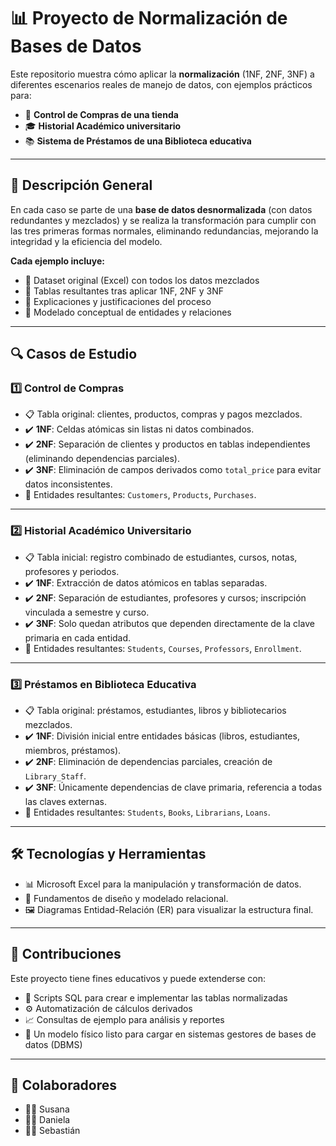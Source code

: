 # 📊 Proyecto de Normalización de Bases de Datos

Este repositorio muestra cómo aplicar la **normalización** (1NF, 2NF, 3NF) a diferentes escenarios reales de manejo de datos, con ejemplos prácticos para:

- 🛒 **Control de Compras de una tienda**
- 🎓 **Historial Académico universitario**
- 📚 **Sistema de Préstamos de una Biblioteca educativa**

---

## 🧾 Descripción General

En cada caso se parte de una **base de datos desnormalizada** (con datos redundantes y mezclados) y se realiza la transformación para cumplir con las tres primeras formas normales, eliminando redundancias, mejorando la integridad y la eficiencia del modelo.

**Cada ejemplo incluye:**
- 📂 Dataset original (Excel) con todos los datos mezclados  
- 🧱 Tablas resultantes tras aplicar 1NF, 2NF y 3NF  
- 📌 Explicaciones y justificaciones del proceso  
- 🧠 Modelado conceptual de entidades y relaciones  

---

## 🔍 Casos de Estudio

### 1️⃣ Control de Compras

- 📋 Tabla original: clientes, productos, compras y pagos mezclados.  
- ✔️ **1NF**: Celdas atómicas sin listas ni datos combinados.  
- ✔️ **2NF**: Separación de clientes y productos en tablas independientes (eliminando dependencias parciales).  
- ✔️ **3NF**: Eliminación de campos derivados como `total_price` para evitar datos inconsistentes.  
- 🧾 Entidades resultantes: `Customers`, `Products`, `Purchases`.

---

### 2️⃣ Historial Académico Universitario

- 📋 Tabla inicial: registro combinado de estudiantes, cursos, notas, profesores y periodos.  
- ✔️ **1NF**: Extracción de datos atómicos en tablas separadas.  
- ✔️ **2NF**: Separación de estudiantes, profesores y cursos; inscripción vinculada a semestre y curso.  
- ✔️ **3NF**: Solo quedan atributos que dependen directamente de la clave primaria en cada entidad.  
- 🧾 Entidades resultantes: `Students`, `Courses`, `Professors`, `Enrollment`.

---

### 3️⃣ Préstamos en Biblioteca Educativa

- 📋 Tabla original: préstamos, estudiantes, libros y bibliotecarios mezclados.  
- ✔️ **1NF**: División inicial entre entidades básicas (libros, estudiantes, miembros, préstamos).  
- ✔️ **2NF**: Eliminación de dependencias parciales, creación de `Library_Staff`.  
- ✔️ **3NF**: Únicamente dependencias de clave primaria, referencia a todas las claves externas.  
- 🧾 Entidades resultantes: `Students`, `Books`, `Librarians`, `Loans`.

---

## 🛠️ Tecnologías y Herramientas

- 📊 Microsoft Excel para la manipulación y transformación de datos.  
- 🧩 Fundamentos de diseño y modelado relacional.  
- 🖼️ Diagramas Entidad-Relación (ER) para visualizar la estructura final.

---

## 🚀 Contribuciones

Este proyecto tiene fines educativos y puede extenderse con:

- 🧬 Scripts SQL para crear e implementar las tablas normalizadas  
- ⚙️ Automatización de cálculos derivados  
- 📈 Consultas de ejemplo para análisis y reportes  
- 💽 Un modelo físico listo para cargar en sistemas gestores de bases de datos (DBMS)

---

## 👥 Colaboradores

- 👩‍💻 Susana  
- 👩‍💻 Daniela  
- 👨‍💻 Sebastián  
